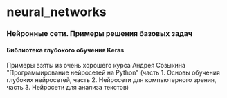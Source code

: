 # neural_networks
### Нейронные сети. Примеры решения базовых задач
#### Библиотека глубокого обучения Keras 
Примеры взяты из очень хорошего курса Андрея Созыкина "Программирование нейросетей на Python" (часть 1. Основы обучения глубоких нейросетей, часть 2. Нейросети для компьютерного зрения, часть 3. Нейросети для анализа текстов)
